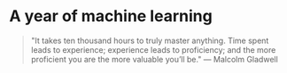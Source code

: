 # A year of machine learning

> "It takes ten thousand hours to truly master anything. Time spent leads to experience; experience leads to proficiency; and the more proficient you are the more valuable you’ll be." — Malcolm Gladwell
